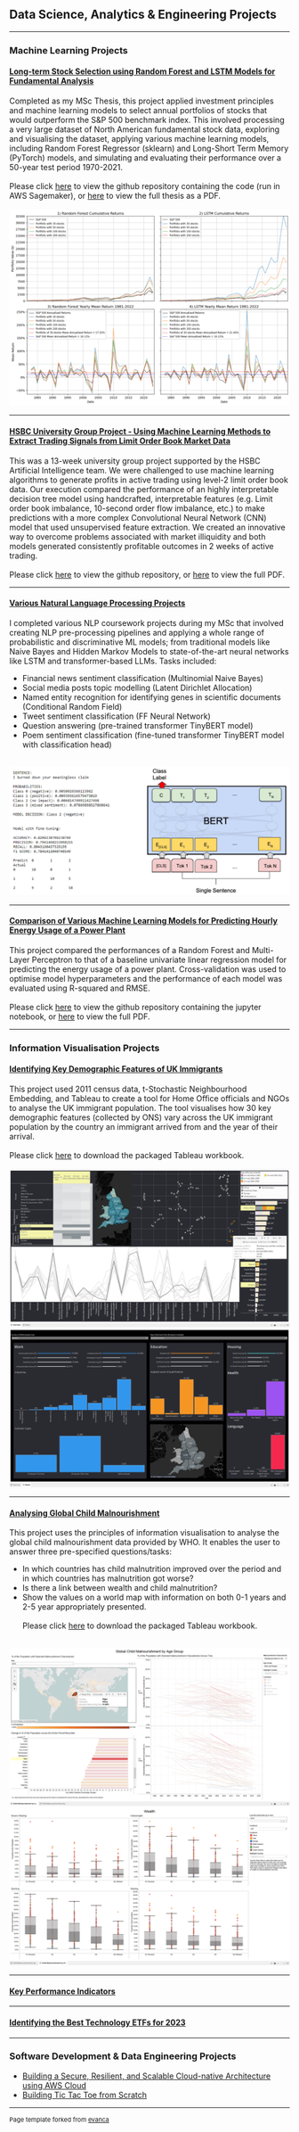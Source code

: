 ## Data Science, Analytics & Engineering Projects

---

### Machine Learning Projects

#### [Long-term Stock Selection using Random Forest and LSTM Models for Fundamental Analysis](https://github.com/mlwynne24/Long-Term-Stock-Selection)

Completed as my MSc Thesis, this project applied investment principles and machine learning models to select annual portfolios of stocks that would outperform the S&P 500 benchmark index. This involved processing a very large dataset of North American fundamental stock data, exploring and visualising the dataset, applying various machine learning models, including Random Forest Regressor (sklearn) and Long-Short Term Memory (PyTorch) models, and simulating and evaluating their performance over a 50-year test period 1970-2021.
<br><br>
Please click [here](https://github.com/mlwynne24/Long-Term-Stock-Selection) to view the github repository containing the code (run in AWS Sagemaker), or [here](/pdf/Long-term%20Stock%20Selection%20using%20Random%20Forest%20and%20LSTM%20Models%20for%20Fundamental%20Analysis.pdf) to view the full thesis as a PDF.
<br><br>
<img src="images/restricted_performance.png?raw=true"/>

---
#### [HSBC University Group Project - Using Machine Learning Methods to Extract Trading Signals from Limit Order Book Market Data](https://github.com/mlwynne24/HSBC-Limit-Order-Book-Data-Project-)

This was a 13-week university group project supported by the HSBC Artificial Intelligence team. We were challenged to use machine learning algorithms to generate profits in active trading using level-2 limit order book data. Our execution compared the performance of an highly interpretable decision tree model using handcrafted, interpretable features (e.g. Limit order book imbalance, 10-second order flow imbalance, etc.) to make predictions with a more complex Convolutional Neural Network (CNN) model that used unsupervised feature extraction. We created an innovative way to overcome problems associated with market illiquidity and both models generated consistently profitable outcomes in 2 weeks of active trading.
<br><br>
Please click [here](https://github.com/mlwynne24/HSBC-Limit-Order-Book-Data-Project-) to view the github repository, or [here](pdf/Extracting%20Trading%20Signals%20from%20Limit%20Order%20Book%20Market%20Data.pdf) to view the full PDF.

---
#### [Various Natural Language Processing Projects](https://github.com/mlwynne24/Various-NLP-Projects/)

I completed various NLP coursework projects during my MSc that involved creating NLP pre-processing pipelines and applying a whole range of probabilistic and discriminative ML models; from traditional models like Naive Bayes and Hidden Markov Models to state-of-the-art neural networks like LSTM and transformer-based LLMs. Tasks included:

 - Financial news sentiment classification (Multinomial Naive Bayes)
 - Social media posts topic modelling (Latent Dirichlet Allocation)
 - Named entity recognition for identifying genes in scientific documents (Conditional Random Field)
 - Tweet sentiment classification (FF Neural Network)
 - Question answering (pre-trained transformer TinyBERT model)
 - Poem sentiment classification (fine-tuned transformer TinyBERT model with classification head)
<br><br>
<img src="images/BERT_sentiment_classifier.png?raw=true"/>

---
#### [Comparison of Various Machine Learning Models for Predicting Hourly Energy Usage of a Power Plant](https://github.com/mlwynne24/Comparing-ML-Model-Performance-on-Regression-Task/)

This project compared the performances of a Random Forest and Multi-Layer Perceptron to that of a baseline univariate linear regression model for predicting the energy usage of a power plant. Cross-validation was used to optimise model hyperparameters and the performance of each model was evaluated using R-squared and RMSE.
<br><br>
Please click [here](https://github.com/mlwynne24/Comparing-ML-Model-Performance-on-Regression-Task/) to view the github repository containing the jupyter notebook, or [here](/pdf/Predicting%20Energy%20Usage%20of%20a%20Power%20Plant.pdf) to view the full PDF.

---

### Information Visualisation Projects

#### [Identifying Key Demographic Features of UK Immigrants](/files/UK%20Immigrant%20Analysis.twbx)

This project used 2011 census data, t-Stochastic Neighbourhood Embedding, and Tableau to create a tool for Home Office officials and NGOs to analyse the UK immigrant population. The tool visualises how 30 key demographic features (collected by ONS) vary across the UK immigrant population by the country an immigrant arrived from and the year of their arrival.
<br><br>
Please click [here](/files/UK%20Immigrant%20Analysis.twbx) to download the packaged Tableau workbook.
<br><br>
<img src="images/immigrant_analysis_1.png?raw=true"/>
<img src="images/Immigrant_analysis_2.png?raw=true"/>

---
#### [Analysing Global Child Malnourishment](http://example.com/)

This project uses the principles of information visualisation to analyse the global child malnourishment data provided by WHO. It enables the user to answer three pre-specified questions/tasks:
 - In which countries has child malnutrition improved over the period and in which countries has malnutrition got worse?
 - Is there a link between wealth and child malnutrition?
 - Show the values on a world map with information on both 0-1 years and 2-5 year appropriately presented.
<br><br>
Please click [here](/files/Global%20Child%20Malnourishment%20Analysis.twbx) to download the packaged Tableau workbook.
<br><br>
<img src="images/child_malnourishment_1.png?raw=true"/>
<img src="images/child_malnourishment_2.png?raw=true"/>

---
#### [Key Performance Indicators](http://example.com/)

---
#### [Identifying the Best Technology ETFs for 2023](http://example.com/)

---

### Software Development & Data Engineering Projects

- [Building a Secure, Resilient, and Scalable Cloud-native Architecture using AWS Cloud](http://example.com/)
- [Building Tic Tac Toe from Scratch](http://example.com/)

---
<p style="font-size:11px">Page template forked from <a href="https://github.com/evanca/quick-portfolio">evanca</a></p>
<!-- Remove above link if you don't want to attibute -->
